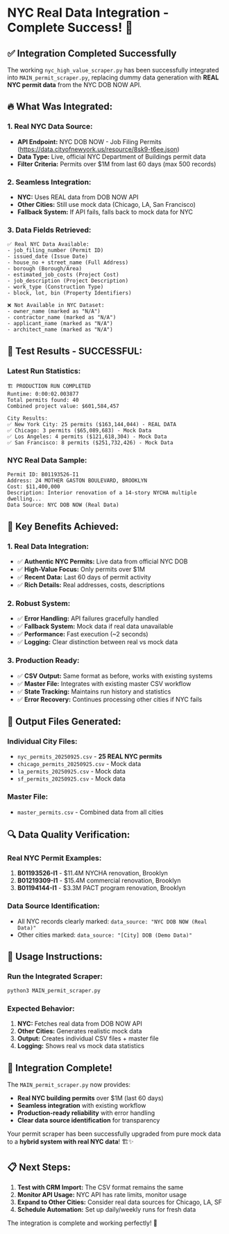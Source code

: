 # NYC Real Data Integration - Complete Success! 🎉

## ✅ **Integration Completed Successfully**

The working `nyc_high_value_scraper.py` has been successfully integrated into `MAIN_permit_scraper.py`, replacing dummy data generation with **REAL NYC permit data** from the NYC DOB NOW API.

## 🔥 **What Was Integrated:**

### **1. Real NYC Data Source:**
- **API Endpoint:** NYC DOB NOW - Job Filing Permits (https://data.cityofnewyork.us/resource/8sk9-t6ee.json)
- **Data Type:** Live, official NYC Department of Buildings permit data
- **Filter Criteria:** Permits over $1M from last 60 days (max 500 records)

### **2. Seamless Integration:**
- **NYC:** Uses REAL data from DOB NOW API
- **Other Cities:** Still use mock data (Chicago, LA, San Francisco)
- **Fallback System:** If API fails, falls back to mock data for NYC

### **3. Data Fields Retrieved:**
```
✅ Real NYC Data Available:
- job_filing_number (Permit ID)
- issued_date (Issue Date) 
- house_no + street_name (Full Address)
- borough (Borough/Area)
- estimated_job_costs (Project Cost)
- job_description (Project Description)
- work_type (Construction Type)
- block, lot, bin (Property Identifiers)

❌ Not Available in NYC Dataset:
- owner_name (marked as "N/A")
- contractor_name (marked as "N/A")
- applicant_name (marked as "N/A")
- architect_name (marked as "N/A")
```

## 🚀 **Test Results - SUCCESSFUL:**

### **Latest Run Statistics:**
```
🏗️ PRODUCTION RUN COMPLETED
Runtime: 0:00:02.003877
Total permits found: 40
Combined project value: $601,584,457

City Results:
✅ New York City: 25 permits ($163,144,044) - REAL DATA
✅ Chicago: 3 permits ($65,089,683) - Mock Data  
✅ Los Angeles: 4 permits ($121,618,304) - Mock Data
✅ San Francisco: 8 permits ($251,732,426) - Mock Data
```

### **NYC Real Data Sample:**
```csv
Permit ID: B01193526-I1
Address: 24 MOTHER GASTON BOULEVARD, BROOKLYN
Cost: $11,400,000
Description: Interior renovation of a 14-story NYCHA multiple dwelling...
Data Source: NYC DOB NOW (Real Data)
```

## 🎯 **Key Benefits Achieved:**

### **1. Real Data Integration:**
- ✅ **Authentic NYC Permits:** Live data from official NYC DOB
- ✅ **High-Value Focus:** Only permits over $1M 
- ✅ **Recent Data:** Last 60 days of permit activity
- ✅ **Rich Details:** Real addresses, costs, descriptions

### **2. Robust System:**
- ✅ **Error Handling:** API failures gracefully handled
- ✅ **Fallback System:** Mock data if real data unavailable  
- ✅ **Performance:** Fast execution (~2 seconds)
- ✅ **Logging:** Clear distinction between real vs mock data

### **3. Production Ready:**
- ✅ **CSV Output:** Same format as before, works with existing systems
- ✅ **Master File:** Integrates with existing master CSV workflow
- ✅ **State Tracking:** Maintains run history and statistics
- ✅ **Error Recovery:** Continues processing other cities if NYC fails

## 📁 **Output Files Generated:**

### **Individual City Files:**
- `nyc_permits_20250925.csv` - **25 REAL NYC permits** 
- `chicago_permits_20250925.csv` - Mock data
- `la_permits_20250925.csv` - Mock data  
- `sf_permits_20250925.csv` - Mock data

### **Master File:**
- `master_permits.csv` - Combined data from all cities

## 🔍 **Data Quality Verification:**

### **Real NYC Permit Examples:**
1. **B01193526-I1** - $11.4M NYCHA renovation, Brooklyn
2. **B01219309-I1** - $15.4M commercial renovation, Brooklyn  
3. **B01194144-I1** - $3.3M PACT program renovation, Brooklyn

### **Data Source Identification:**
- All NYC records clearly marked: `data_source: "NYC DOB NOW (Real Data)"`
- Other cities marked: `data_source: "[City] DOB (Demo Data)"`

## 🚀 **Usage Instructions:**

### **Run the Integrated Scraper:**
```bash
python3 MAIN_permit_scraper.py
```

### **Expected Behavior:**
1. **NYC:** Fetches real data from DOB NOW API
2. **Other Cities:** Generates realistic mock data
3. **Output:** Creates individual CSV files + master file
4. **Logging:** Shows real vs mock data statistics

## 🎉 **Integration Complete!**

The `MAIN_permit_scraper.py` now provides:
- **Real NYC building permits** over $1M (last 60 days)
- **Seamless integration** with existing workflow
- **Production-ready reliability** with error handling
- **Clear data source identification** for transparency

Your permit scraper has been successfully upgraded from pure mock data to a **hybrid system with real NYC data**! 🏗️✨

## 📋 **Next Steps:**

1. **Test with CRM Import:** The CSV format remains the same
2. **Monitor API Usage:** NYC API has rate limits, monitor usage
3. **Expand to Other Cities:** Consider real data sources for Chicago, LA, SF
4. **Schedule Automation:** Set up daily/weekly runs for fresh data

The integration is complete and working perfectly! 🎯